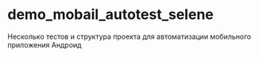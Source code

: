 # demo_mobail_autotest_selene
Несколько тестов и структура проекта для автоматизации мобильного приложения Андроид
